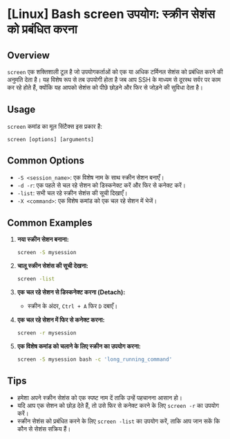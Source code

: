 # [Linux] Bash screen उपयोग: स्क्रीन सेशंस को प्रबंधित करना

## Overview
`screen` एक शक्तिशाली टूल है जो उपयोगकर्ताओं को एक या अधिक टर्मिनल सेशंस को प्रबंधित करने की अनुमति देता है। यह विशेष रूप से तब उपयोगी होता है जब आप SSH के माध्यम से दूरस्थ सर्वर पर काम कर रहे होते हैं, क्योंकि यह आपको सेशंस को पीछे छोड़ने और फिर से जोड़ने की सुविधा देता है।

## Usage
`screen` कमांड का मूल सिंटैक्स इस प्रकार है:

```
screen [options] [arguments]
```

## Common Options
- `-S <session_name>`: एक विशेष नाम के साथ स्क्रीन सेशन बनाएँ।
- `-d -r`: एक पहले से चल रहे सेशन को डिस्कनेक्ट करें और फिर से कनेक्ट करें।
- `-list`: सभी चल रहे स्क्रीन सेशंस की सूची दिखाएँ।
- `-X <command>`: एक विशेष कमांड को एक चल रहे सेशन में भेजें।

## Common Examples
1. **नया स्क्रीन सेशन बनाना:**
   ```bash
   screen -S mysession
   ```

2. **चालू स्क्रीन सेशंस की सूची देखना:**
   ```bash
   screen -list
   ```

3. **एक चल रहे सेशन से डिस्कनेक्ट करना (Detach):**
   - स्क्रीन के अंदर, `Ctrl + A` फिर `D` दबाएँ।

4. **एक चल रहे सेशन में फिर से कनेक्ट करना:**
   ```bash
   screen -r mysession
   ```

5. **एक विशेष कमांड को चलाने के लिए स्क्रीन का उपयोग करना:**
   ```bash
   screen -S mysession bash -c 'long_running_command'
   ```

## Tips
- हमेशा अपने स्क्रीन सेशंस को एक स्पष्ट नाम दें ताकि उन्हें पहचानना आसान हो।
- यदि आप एक सेशन को छोड़ देते हैं, तो उसे फिर से कनेक्ट करने के लिए `screen -r` का उपयोग करें।
- स्क्रीन सेशंस को प्रबंधित करने के लिए `screen -list` का उपयोग करें, ताकि आप जान सकें कि कौन से सेशंस सक्रिय हैं।